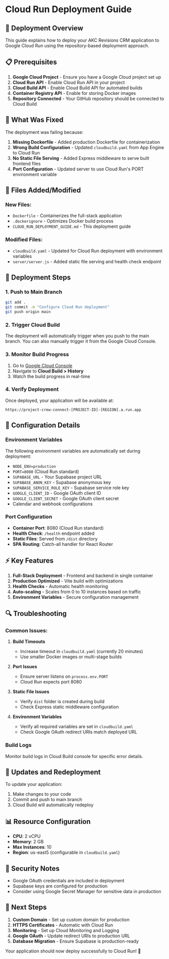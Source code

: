 # Cloud Run Deployment Guide

## 🚀 Deployment Overview

This guide explains how to deploy your AKC Revisions CRM application to Google Cloud Run using the repository-based deployment approach.

## 📋 Prerequisites

1. **Google Cloud Project** - Ensure you have a Google Cloud project set up
2. **Cloud Run API** - Enable Cloud Run API in your project
3. **Cloud Build API** - Enable Cloud Build API for automated builds
4. **Container Registry API** - Enable for storing Docker images
5. **Repository Connected** - Your GitHub repository should be connected to Cloud Build

## 🔧 What Was Fixed

The deployment was failing because:

1. **Missing Dockerfile** - Added production Dockerfile for containerization
2. **Wrong Build Configuration** - Updated `cloudbuild.yaml` from App Engine to Cloud Run
3. **No Static File Serving** - Added Express middleware to serve built frontend files
4. **Port Configuration** - Updated server to use Cloud Run's PORT environment variable

## 📁 Files Added/Modified

### New Files:

- `Dockerfile` - Containerizes the full-stack application
- `.dockerignore` - Optimizes Docker build process
- `CLOUD_RUN_DEPLOYMENT_GUIDE.md` - This deployment guide

### Modified Files:

- `cloudbuild.yaml` - Updated for Cloud Run deployment with environment variables
- `server/server.js` - Added static file serving and health check endpoint

## 🚀 Deployment Steps

### 1. Push to Main Branch

```bash
git add .
git commit -m "Configure Cloud Run deployment"
git push origin main
```

### 2. Trigger Cloud Build

The deployment will automatically trigger when you push to the main branch. You can also manually trigger it from the Google Cloud Console.

### 3. Monitor Build Progress

1. Go to [Google Cloud Console](https://console.cloud.google.com)
2. Navigate to **Cloud Build > History**
3. Watch the build progress in real-time

### 4. Verify Deployment

Once deployed, your application will be available at:

```
https://project-crew-connect-[PROJECT-ID]-[REGION].a.run.app
```

## 🔧 Configuration Details

### Environment Variables

The following environment variables are automatically set during deployment:

- `NODE_ENV=production`
- `PORT=8080` (Cloud Run standard)
- `SUPABASE_URL` - Your Supabase project URL
- `SUPABASE_ANON_KEY` - Supabase anonymous key
- `SUPABASE_SERVICE_ROLE_KEY` - Supabase service role key
- `GOOGLE_CLIENT_ID` - Google OAuth client ID
- `GOOGLE_CLIENT_SECRET` - Google OAuth client secret
- Calendar and webhook configurations

### Port Configuration

- **Container Port**: 8080 (Cloud Run standard)
- **Health Check**: `/health` endpoint added
- **Static Files**: Served from `/dist` directory
- **SPA Routing**: Catch-all handler for React Router

## ⚡ Key Features

1. **Full-Stack Deployment** - Frontend and backend in single container
2. **Production Optimized** - Vite build with optimizations
3. **Health Checks** - Automatic health monitoring
4. **Auto-scaling** - Scales from 0 to 10 instances based on traffic
5. **Environment Variables** - Secure configuration management

## 🔍 Troubleshooting

### Common Issues:

1. **Build Timeouts**

   - Increase timeout in `cloudbuild.yaml` (currently 20 minutes)
   - Use smaller Docker images or multi-stage builds

2. **Port Issues**

   - Ensure server listens on `process.env.PORT`
   - Cloud Run expects port 8080

3. **Static File Issues**

   - Verify `dist` folder is created during build
   - Check Express static middleware configuration

4. **Environment Variables**
   - Verify all required variables are set in `cloudbuild.yaml`
   - Check Google OAuth redirect URIs match deployed URL

### Build Logs

Monitor build logs in Cloud Build console for specific error details.

## 🔄 Updates and Redeployment

To update your application:

1. Make changes to your code
2. Commit and push to main branch
3. Cloud Build will automatically redeploy

## 📊 Resource Configuration

- **CPU**: 2 vCPU
- **Memory**: 2 GB
- **Max Instances**: 10
- **Region**: us-east5 (configurable in `cloudbuild.yaml`)

## 🔐 Security Notes

- Google OAuth credentials are included in deployment
- Supabase keys are configured for production
- Consider using Google Secret Manager for sensitive data in production

## 🎯 Next Steps

1. **Custom Domain** - Set up custom domain for production
2. **HTTPS Certificates** - Automatic with Cloud Run
3. **Monitoring** - Set up Cloud Monitoring and Logging
4. **Google OAuth** - Update redirect URIs to production URL
5. **Database Migration** - Ensure Supabase is production-ready

Your application should now deploy successfully to Cloud Run! 🎉
